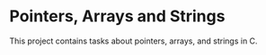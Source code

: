 # Pointers, Arrays and Strings
This project contains tasks about pointers, arrays, and strings in C.
